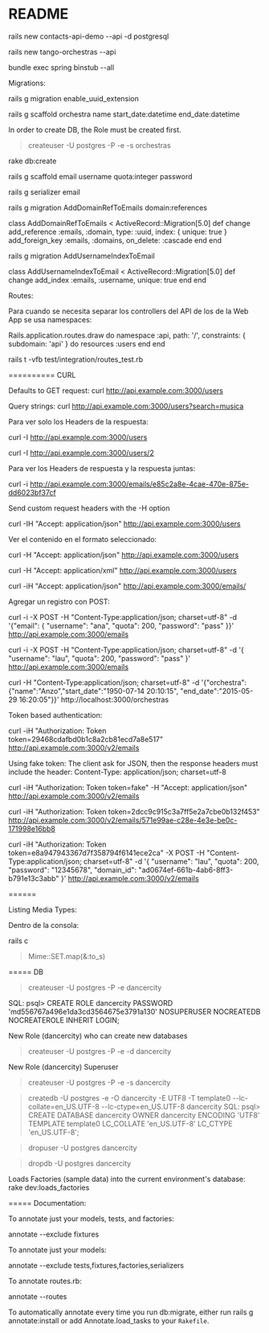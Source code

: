 # README

rails new contacts-api-demo --api -d postgresql

rails new tango-orchestras --api

bundle exec spring binstub --all


Migrations:

rails g migration enable_uuid_extension

rails g scaffold orchestra name start_date:datetime end_date:datetime

In order to create DB, the Role must be created first.
> createuser -U postgres -P -e -s orchestras

rake db:create

rails g scaffold email username quota:integer password

rails g serializer email


rails g migration AddDomainRefToEmails domain:references

class AddDomainRefToEmails < ActiveRecord::Migration[5.0]
  def change
    add_reference :emails, :domain, type: :uuid, index: { unique: true }
    add_foreign_key :emails, :domains, on_delete: :cascade
  end
end


rails g migration AddUsernameIndexToEmail

class AddUsernameIndexToEmail < ActiveRecord::Migration[5.0]
  def change
    add_index :emails, :username, unique: true
  end
end






Routes:

Para cuando se necesita separar los controllers del API de los de la Web App se usa namespaces:

Rails.application.routes.draw do
  namespace :api, path: '/', constraints: { subdomain: 'api' } do
    resources :users
  end
end


rails t -vfb test/integration/routes_test.rb





==========
CURL

Defaults to GET request:
curl http://api.example.com:3000/users

Query strings:
curl http://api.example.com:3000/users?search=musica



Para ver solo los Headers de la respuesta:

curl -I http://api.example.com:3000/users

curl -I http://api.example.com:3000/users/2



Para ver los Headers de respuesta y la respuesta juntas:

curl -i http://api.example.com:3000/emails/e85c2a8e-4cae-470e-875e-dd6023bf37cf


Send custom request headers with the -H option

curl -IH "Accept: application/json" http://api.example.com:3000/users



Ver el contenido en el formato seleccionado:

curl -H "Accept: application/json" http://api.example.com:3000/users

curl -H "Accept: application/xml" http://api.example.com:3000/users

curl -iH "Accept: application/json" http://api.example.com:3000/emails/



Agregar un registro con POST:

curl -i -X POST -H "Content-Type:application/json; charset=utf-8" -d '{"email": { "username": "ana", "quota": 200, "password": "pass" }}' http://api.example.com:3000/emails

curl -i -X POST -H "Content-Type:application/json; charset=utf-8" -d '{ "username": "lau", "quota": 200, "password": "pass" }' http://api.example.com:3000/emails

curl -H "Content-Type:application/json; charset=utf-8" -d '{"orchestra": {"name":"Anzo","start_date":"1950-07-14 20:10:15", "end_date":"2015-05-29 16:20:05"}}' http://localhost:3000/orchestras



Token based authentication:

curl -iH "Authorization: Token token=29468cdafbd0b1c8a2cb81ecd7a8e517" http://api.example.com:3000/v2/emails

Using fake token:
The client ask for JSON, then the response headers must include the header: Content-Type: application/json; charset=utf-8

curl -iH "Authorization: Token token=fake" -H "Accept: application/json" http://api.example.com:3000/v2/emails

curl -iH "Authorization: Token token=2dcc9c915c3a7ff5e2a7cbe0b132f453" http://api.example.com:3000/v2/emails/571e99ae-c28e-4e3e-be0c-171998e16bb8

curl -iH "Authorization: Token token=e8a947943367d7f358794f6141ece2ca" -X POST -H "Content-Type:application/json; charset=utf-8" -d '{ "username": "lau", "quota": 200, "password": "12345678", "domain_id": "ad0674ef-661b-4ab6-8ff3-b791e13c3abb" }' http://api.example.com:3000/v2/emails

======

Listing Media Types:

Dentro de la consola:

rails c

>Mime::SET.map(&:to_s)



===== DB


> createuser -U postgres -P -e dancercity

SQL:
psql> CREATE ROLE dancercity PASSWORD 'md556767a496e1da3cd3564675e3791a130' NOSUPERUSER NOCREATEDB NOCREATEROLE INHERIT LOGIN;


New Role (dancercity) who can create new databases

> createuser -U postgres -P -e -d dancercity


New Role (dancercity) Superuser

> createuser -U postgres -P -e -s dancercity



> createdb -U postgres -e -O dancercity -E UTF8 -T template0 --lc-collate=en_US.UTF-8 --lc-ctype=en_US.UTF-8 dancercity
SQL:
psql> CREATE DATABASE dancercity OWNER dancercity ENCODING 'UTF8' TEMPLATE template0 LC_COLLATE 'en_US.UTF-8' LC_CTYPE 'en_US.UTF-8';


>dropuser -U postgres dancercity

>dropdb -U postgres dancercity


Loads Factories (sample data) into the current environment's database:
rake dev:loads_factories

=====
Documentation:

To annotate just your models, tests, and factories:

annotate --exclude fixtures

To annotate just your models:

annotate --exclude tests,fixtures,factories,serializers

To annotate routes.rb:

annotate --routes

To automatically annotate every time you run db:migrate, either run rails g annotate:install or add Annotate.load_tasks to your `Rakefile`.
